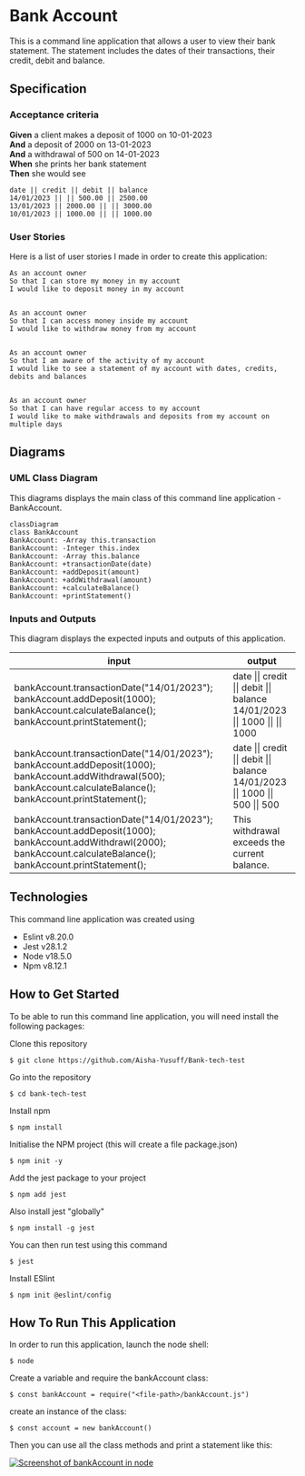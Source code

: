 # Bank Account

This is a command line application that allows a user to view their bank statement. The statement includes the dates of their transactions, their credit, debit and balance.

## Specification

### Acceptance criteria

**Given** a client makes a deposit of 1000 on 10-01-2023  
**And** a deposit of 2000 on 13-01-2023  
**And** a withdrawal of 500 on 14-01-2023  
**When** she prints her bank statement  
**Then** she would see

```
date || credit || debit || balance
14/01/2023 || || 500.00 || 2500.00
13/01/2023 || 2000.00 || || 3000.00
10/01/2023 || 1000.00 || || 1000.00
```

### User Stories

Here is a list of user stories I made in order to create this application:

```
As an account owner
So that I can store my money in my account
I would like to deposit money in my account

```

```

As an account owner
So that I can access money inside my account
I would like to withdraw money from my account

```

```

As an account owner
So that I am aware of the activity of my account
I would like to see a statement of my account with dates, credits, debits and balances

```

```

As an account owner
So that I can have regular access to my account
I would like to make withdrawals and deposits from my account on multiple days

```

## Diagrams

### UML Class Diagram

This diagrams displays the main class of this command line application - BankAccount.

```mermaid
classDiagram
class BankAccount
BankAccount: -Array this.transaction
BankAccount: -Integer this.index
BankAccount: -Array this.balance
BankAccount: +transactionDate(date)
BankAccount: +addDeposit(amount)
BankAccount: +addWithdrawal(amount)
BankAccount: +calculateBalance()
BankAccount: +printStatement()
```

### Inputs and Outputs

This diagram displays the expected inputs and outputs of this application.

| input                                                                                                                                                                  | output                                                                          |
| ---------------------------------------------------------------------------------------------------------------------------------------------------------------------- | ------------------------------------------------------------------------------- |
| bankAccount.transactionDate("14/01/2023"); bankAccount.addDeposit(1000); bankAccount.calculateBalance(); bankAccount.printStatement();                                 | date \|\| credit \|\| debit \|\| balance 14/01/2023 \|\| 1000 \|\| \|\| 1000    |
| bankAccount.transactionDate("14/01/2023"); bankAccount.addDeposit(1000); bankAccount.addWithdrawal(500); bankAccount.calculateBalance(); bankAccount.printStatement(); | date \|\| credit \|\| debit \|\| balance 14/01/2023 \|\| 1000 \|\| 500 \|\| 500 |
| bankAccount.transactionDate("14/01/2023"); bankAccount.addDeposit(1000); bankAccount.addWithdrawl(2000); bankAccount.calculateBalance(); bankAccount.printStatement(); | This withdrawal exceeds the current balance.                                    |

## Technologies

This command line application was created using

- Eslint v8.20.0
- Jest v28.1.2
- Node v18.5.0
- Npm v8.12.1

## How to Get Started

To be able to run this command line application, you will need install the following packages:

Clone this repository

```
$ git clone https://github.com/Aisha-Yusuff/Bank-tech-test
```

Go into the repository

```
$ cd bank-tech-test
```

Install npm

```
$ npm install
```

Initialise the NPM project (this will create a file package.json)

```
$ npm init -y
```

Add the jest package to your project

```
$ npm add jest
```

Also install jest "globally"

```
$ npm install -g jest
```

You can then run test using this command

```
$ jest
```

Install ESlint

```
$ npm init @eslint/config
```

## How To Run This Application

In order to run this application, launch the node shell:

```
$ node
```

Create a variable and require the bankAccount class:

```
$ const bankAccount = require("<file-path>/bankAccount.js")
```

create an instance of the class:

```
$ const account = new bankAccount()
```

Then you can use all the class methods and print a statement like this:

[![Screenshot of bankAccount in node](https://i.postimg.cc/5t0TWJzf/bank-Account-screenshot-2.png)](https://postimg.cc/cvpXfVTz)
